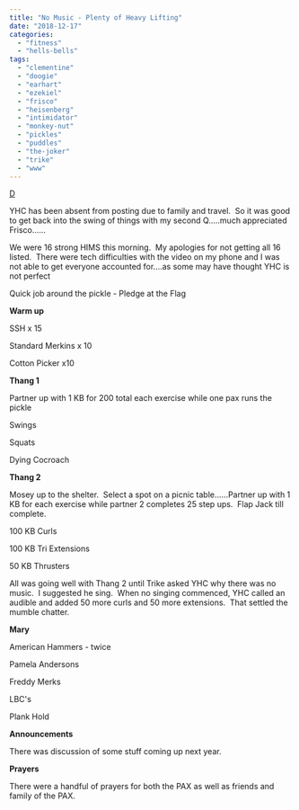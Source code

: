 ```yaml
---
title: "No Music - Plenty of Heavy Lifting"
date: "2018-12-17"
categories: 
  - "fitness"
  - "hells-bells"
tags: 
  - "clementine"
  - "doogie"
  - "earhart"
  - "ezekiel"
  - "frisco"
  - "heisenberg"
  - "intimidator"
  - "monkey-nut"
  - "pickles"
  - "puddles"
  - "the-joker"
  - "trike"
  - "www"
---
```


[D](https://f3carpex.com/author/termpapercarpex/)

YHC has been absent from posting due to family and travel.  So it was good to get back into the swing of things with my second Q.....much appreciated Frisco......

We were 16 strong HIMS this morning.  My apologies for not getting all 16  listed.  There were tech difficulties with the video on my phone and I was not able to get everyone accounted for....as some may have thought YHC is not perfect

Quick job around the pickle - Pledge at the Flag

**Warm up**

SSH x 15

Standard Merkins x 10

Cotton Picker x10

**Thang 1**

Partner up with 1 KB for 200 total each exercise while one pax runs the pickle

Swings

Squats

Dying Cocroach

**Thang 2**

Mosey up to the shelter.  Select a spot on a picnic table......Partner up with 1 KB for each exercise while partner 2 completes 25 step ups.  Flap Jack till complete.

100 KB Curls 

100 KB Tri Extensions

50 KB Thrusters

All was going well with Thang 2 until Trike asked YHC why there was no music.  I suggested he sing.  When no singing commenced, YHC called an audible and added 50 more curls and 50 more extensions.  That settled the mumble chatter. 

**Mary**

American Hammers - twice

Pamela Andersons

Freddy Merks

LBC's

Plank Hold

**Announcements**

There was discussion of some stuff coming up next year.

**Prayers**

There were a handful of prayers for both the PAX as well as friends and family of the PAX.
